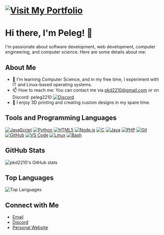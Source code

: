 # [![Visit My Portfolio](https://img.shields.io/badge/Visit%20My%20Portfolio-Click%20Here-black)](https://pkd2210.github.io)

# Hi there, I'm Peleg! 👋

I'm passionate about software development, web development, computer engineering, and computer science. Here are some details about me:

## About Me

- 🌱 I'm learning Computer Science, and in my free time, I experiment with IT and Linux-based operating systems.
- 📫 How to reach me: You can contact me via [pkd2210@gmail.com](mailto:pkd2210@gmail.com) or on Discord: peleg2210 [![Discord](https://img.shields.io/badge/Discord-black?style=for-the-badge&logo=discord&logoColor=white)](https://discord.com/users/494186837422768130).
- 🎨 I enjoy 3D printing and creating custom designs in my spare time.

## Tools and Programming Languages

[![JavaScript](https://img.shields.io/badge/JavaScript-black?style=for-the-badge&logo=javascript&logoColor=white)](https://developer.mozilla.org/en-US/docs/Web/JavaScript)
[![Python](https://img.shields.io/badge/Python-black?style=for-the-badge&logo=python&logoColor=white)](https://www.python.org/)
[![HTML5](https://img.shields.io/badge/HTML5-black?style=for-the-badge&logo=html5&logoColor=white)](https://developer.mozilla.org/en-US/docs/Web/Guide/HTML/HTML5)
[![Node.js](https://img.shields.io/badge/Node.js-black?style=for-the-badge&logo=nodedotjs&logoColor=white)](https://nodejs.org/)
[![C](https://img.shields.io/badge/C-black?style=for-the-badge&logo=c&logoColor=white)](https://en.wikipedia.org/wiki/C_(programming_language))
[![Java](https://img.shields.io/badge/Java-black?style=for-the-badge&logo=java&logoColor=white)](https://www.java.com/)
[![PHP](https://img.shields.io/badge/PHP-black?style=for-the-badge&logo=php&logoColor=white)](https://www.php.net/)
[![Git](https://img.shields.io/badge/Git-black?style=for-the-badge&logo=git&logoColor=white)](https://git-scm.com/)
[![GitHub](https://img.shields.io/badge/GitHub-black?style=for-the-badge&logo=github&logoColor=white)](https://github.com/)
[![VS Code](https://img.shields.io/badge/VS%20Code-black?style=for-the-badge&logo=visual-studio-code&logoColor=white)](https://code.visualstudio.com/)
[![Linux](https://img.shields.io/badge/Linux-black?style=for-the-badge&logo=linux&logoColor=white)](https://www.kernel.org/)
[![Bash](https://img.shields.io/badge/Bash-black?style=for-the-badge&logo=gnu-bash&logoColor=white)](https://www.gnu.org/software/bash/)

## GitHub Stats

![pkd2210's GitHub stats](https://github-readme-stats.vercel.app/api?username=pkd2210&show_icons=true&hide_border=true&bg_color=000000&text_color=ffffff&icon_color=ffffff&title_color=ffffff)

## Top Languages

![Top Languages](https://github-readme-stats.vercel.app/api/top-langs/?username=pkd2210&layout=compact&hide_border=true&bg_color=000000&text_color=ffffff&icon_color=ffffff&title_color=ffffff)

<!-- ## Projects

Here are some of my notable projects:

1. **Project 1**: Description of project 1.
2. **Project 2**: Description of project 2.
3. **Project 3**: Description of project 3.

Feel free to check out my repositories and contribute!
-->

## Connect with Me

- [Email](mailto:pkd2210@gmail.com)
- [Discord](https://discord.com/users/494186837422768130)
- [Personal Website](https://pkd2210.github.io)
